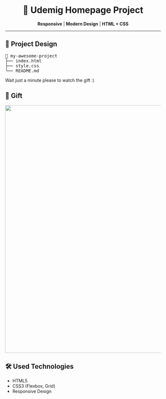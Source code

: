 



<h1 align="center">🚀 Udemig Homepage Project</h1>




<p align="center">
  <b>Responsive</b> | <b>Modern Design</b> | <b>HTML + CSS</b>
</p>

<hr>

<h2>📂 Project Design</h2>

<pre>
📁 my-awesome-project
├── index.html
├── style.css
└── README.md
</pre>

<p >
   Wait just a minute please to watch the gift :)
</p>

<h2>🎨 Gift</h2>

<img src="pic/bookstore.gif" width="800" />

<h2>🛠 Used Technologies</h2>

<ul>
  <li>HTML5</li>
  <li>CSS3 (Flexbox, Grid)</li>
  <li>Responsive Design</li>
</ul>



